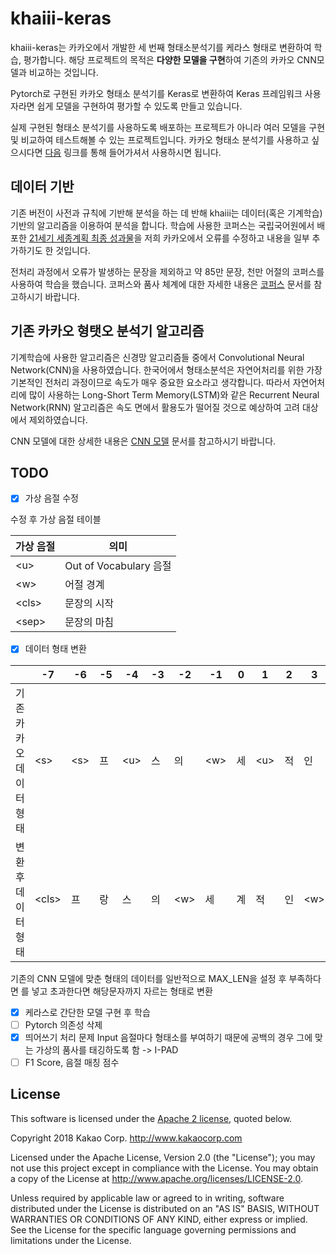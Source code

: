 khaiii-keras
====
khaiii-keras는 카카오에서 개발한 세 번째 형태소분석기를 케라스 형태로 변환하여 학습, 평가합니다. 해당 프로젝트의 목적은 **다양한 모델을 구현**하여 기존의 카카오 CNN모델과 비교하는 것입니다.

Pytorch로 구현된 카카오 형태소 분석기를 Keras로 변환하여 Keras 프레임워크 사용자라면 쉽게 모델을 구현하여 평가할 수 있도록 만들고 있습니다.

실제 구현된 형태소 분석기를 사용하도록 배포하는 프로젝트가 아니라 여러 모델을 구현 및 비교하여 테스트해볼 수 있는 프로젝트입니다. 카카오 형태소 분석기를 사용하고 싶으시다면 [다음](https://github.com/kakao/khaiii) 링크를 통해 들어가셔서 사용하시면 됩니다.


데이터 기반
----
기존 버전이 사전과 규칙에 기반해 분석을 하는 데 반해 khaiii는 데이터(혹은 기계학습) 기반의 알고리즘을 이용하여 분석을 합니다. 학습에 사용한 코퍼스는 국립국어원에서 배포한 [21세기 세종계획 최종 성과물](https://ithub.korean.go.kr/user/noticeView.do?boardSeq=1&articleSeq=16)을 저희 카카오에서 오류를 수정하고 내용을 일부 추가하기도 한 것입니다.

전처리 과정에서 오류가 발생하는 문장을 제외하고 약 85만 문장, 천만 어절의 코퍼스를 사용하여 학습을 했습니다. 코퍼스와 품사 체계에 대한 자세한 내용은 [코퍼스](https://github.com/kakao/khaiii/wiki/%EC%BD%94%ED%8D%BC%EC%8A%A4) 문서를 참고하시기 바랍니다.


기존 카카오 형탯오 분석기 알고리즘
----
기계학습에 사용한 알고리즘은 신경망 알고리즘들 중에서 Convolutional Neural Network(CNN)을 사용하였습니다. 한국어에서 형태소분석은 자연어처리를 위한 가장 기본적인 전처리 과정이므로 속도가 매우 중요한 요소라고 생각합니다. 따라서 자연어처리에 많이 사용하는 Long-Short Term Memory(LSTM)와 같은 Recurrent Neural Network(RNN) 알고리즘은 속도 면에서 활용도가 떨어질 것으로 예상하여 고려 대상에서 제외하였습니다.

CNN 모델에 대한 상세한 내용은 [CNN 모델](https://github.com/kakao/khaiii/wiki/CNN-%EB%AA%A8%EB%8D%B8) 문서를 참고하시기 바랍니다.

## TODO
- [X] 가상 음절 수정

수정 후 가상 음절 테이블

| 가상 음절 | 의미                   |
|-----------|------------------------|
| \<u\>       | Out of Vocabulary 음절 |
| \<w\>       | 어절 경계              |
| \<cls\>     | 문장의 시작            |
| \<sep\>     | 문장의 마침            |

- [X] 데이터 형태 변환

|                         | -7    | -6  | -5 | -4  | -3 | -2  | -1  | 0  | 1   | 2  | 3   | 4    | 5  | 6  | 7   |
|-------------------------|-------|-----|----|-----|----|-----|-----|----|-----|----|-----|------|----|----|-----|
| 기존 카카오 데이터 형태 | \<s\>   | \<s\> | 프 | \<u\> | 스 | 의  | \<w\> | 세 | \<u\> | 적 | 인  | \</w\> | 의 | 상 | 디  |
| 변환 후 데이터 형태     | \<cls\> | 프  | 랑 | 스  | 의 | \<w\> | 세  | 계 | 적  | 인 | \<w\> | 의   | 상 | ... | \<sep\> |

기존의 CNN 모델에 맞춘 형태의 데이터를 일반적으로 MAX_LEN을 설정 후 부족하다면 <PAD>를 넣고 초과한다면 해당문자까지 자르는 형태로 변환

- [X] 케라스로 간단한 모델 구현 후 학습
- [ ] Pytorch 의존성 삭제
- [X] 띄어쓰기 처리 문제
Input 음절마다 형태소를 부여하기 때문에 공백의 경우 그에 맞는 가상의 품사를 태깅하도록 함 -> I-PAD
- [ ] F1 Score, 음절 매칭 점수 

License
----
This software is licensed under the [Apache 2 license](LICENSE), quoted below.

Copyright 2018 Kakao Corp. <http://www.kakaocorp.com>

Licensed under the Apache License, Version 2.0 (the "License"); you may not
use this project except in compliance with the License. You may obtain a copy
of the License at http://www.apache.org/licenses/LICENSE-2.0.

Unless required by applicable law or agreed to in writing, software
distributed under the License is distributed on an "AS IS" BASIS, WITHOUT
WARRANTIES OR CONDITIONS OF ANY KIND, either express or implied. See the
License for the specific language governing permissions and limitations under
the License.
